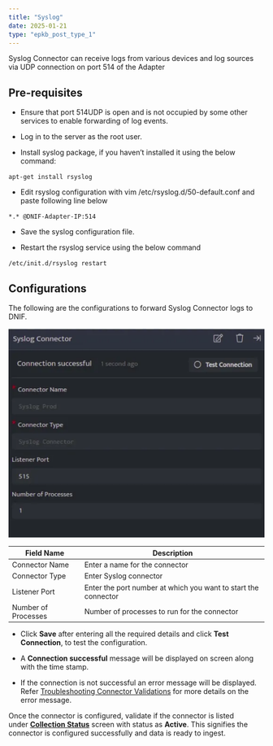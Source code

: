 ```yaml
---
title: "Syslog"
date: 2025-01-21
type: "epkb_post_type_1"
---
```


Syslog Connector can receive logs from various devices and log sources via UDP connection on port 514 of the Adapter

## **Pre-requisites**

- Ensure that port 514UDP is open and is not occupied by some other services to enable forwarding of log events.

- Log in to the server as the root user.

- Install syslog package, if you haven’t installed it using the below command:

```
apt-get install rsyslog
```

- Edit rsyslog configuration with vim /etc/rsyslog.d/50-default.conf and paste following line below

```
*.* @DNIF-Adapter-IP:514
```

- Save the syslog configuration file.

- Restart the rsyslog service using the below command

```
/etc/init.d/rsyslog restart
```

## **Configurations**

The following are the configurations to forward Syslog Connector logs to DNIF.‌  

![image 1-2](./images-Syslog/Syslog-1.webp)

| **Field Name** | **Description** |
| --- | --- |
| Connector Name | Enter a name for the connector |
| Connector Type | Enter Syslog connector |
| Listener Port | Enter the port number at which you want to start the connector |
| Number of Processes | Number of processes to run for the connector |

- Click **Save** after entering all the required details and click **Test Connection**, to test the configuration.

- A **Connection successful** message will be displayed on screen along with the time stamp.

- If the connection is not successful an error message will be displayed. Refer [Troubleshooting Connector Validations](https://dnif.it/kb/troubleshooting-and-debugging/troubleshooting-connector-validations/) for more details on the error message.

Once the connector is configured, validate if the connector is listed under **[Collection Status](https://dnif.it/kb/operations/collection-status/)** screen with status as **Active**. This signifies the connector is configured successfully and data is ready to ingest.
